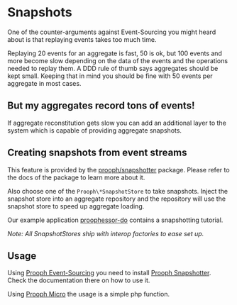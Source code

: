 # Snapshots

One of the counter-arguments against Event-Sourcing you might heard about is that replaying events takes too much time.

Replaying 20 events for an aggregate is fast, 50 is ok, but 100 events and more become slow depending on the data of the events and the operations needed to replay them.
A DDD rule of thumb says aggregates should be kept small. Keeping that in mind you should be fine with 50 events per aggregate
in most cases.

## But my aggregates record tons of events!
If aggregate reconstitution gets slow you can add an additional layer to the system which
is capable of providing aggregate snapshots.

## Creating snapshots from event streams

This feature is provided by the [prooph/snapshotter](https://github.com/prooph/snapshotter) package.
Please refer to the docs of the package to learn more about it.

Also choose one of the `Prooph\*SnapshotStore` to take snapshots.
Inject the snapshot store into an aggregate repository and the repository will use the snapshot store to speed up
aggregate loading.

Our example application [proophessor-do](https://github.com/prooph/proophessor-do) contains a snapshotting tutorial.

*Note: All SnapshotStores ship with interop factories to ease set up.*

## Usage

Using [Prooph Event-Sourcing](https://github.com/prooph/event-sourcing/) you need to install [Prooph Snapshotter](https://github.com/prooph/snapshotter).
Check the documentation there on how to use it.

Using [Prooph Micro](https://github.com/prooph/micro/) the usage is a simple php function.
